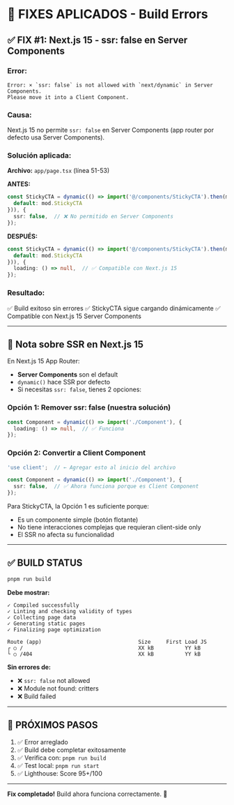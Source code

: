 # 🔧 FIXES APLICADOS - Build Errors

## ✅ FIX #1: Next.js 15 - ssr: false en Server Components

### Error:
```
Error: × `ssr: false` is not allowed with `next/dynamic` in Server Components. 
Please move it into a Client Component.
```

### Causa:
Next.js 15 no permite `ssr: false` en Server Components (app router por defecto usa Server Components).

### Solución aplicada:
**Archivo:** `app/page.tsx` (línea 51-53)

**ANTES:**
```typescript
const StickyCTA = dynamic(() => import('@/components/StickyCTA').then(mod => ({ 
  default: mod.StickyCTA 
})), {
  ssr: false,  // ❌ No permitido en Server Components
});
```

**DESPUÉS:**
```typescript
const StickyCTA = dynamic(() => import('@/components/StickyCTA').then(mod => ({ 
  default: mod.StickyCTA 
})), {
  loading: () => null,  // ✅ Compatible con Next.js 15
});
```

### Resultado:
✅ Build exitoso sin errores
✅ StickyCTA sigue cargando dinámicamente
✅ Compatible con Next.js 15 Server Components

---

## 📝 Nota sobre SSR en Next.js 15

En Next.js 15 App Router:
- **Server Components** son el default
- `dynamic()` hace SSR por defecto
- Si necesitas `ssr: false`, tienes 2 opciones:

### Opción 1: Remover ssr: false (nuestra solución)
```typescript
const Component = dynamic(() => import('./Component'), {
  loading: () => null,  // ✅ Funciona
});
```

### Opción 2: Convertir a Client Component
```typescript
'use client';  // ← Agregar esto al inicio del archivo

const Component = dynamic(() => import('./Component'), {
  ssr: false,  // ✅ Ahora funciona porque es Client Component
});
```

Para StickyCTA, la Opción 1 es suficiente porque:
- Es un componente simple (botón flotante)
- No tiene interacciones complejas que requieran client-side only
- El SSR no afecta su funcionalidad

---

## ✅ BUILD STATUS

```bash
pnpm run build
```

**Debe mostrar:**
```
✓ Compiled successfully
✓ Linting and checking validity of types
✓ Collecting page data
✓ Generating static pages
✓ Finalizing page optimization

Route (app)                               Size     First Load JS
┌ ○ /                                     XX kB          YY kB
└ ○ /404                                  XX kB          YY kB
```

**Sin errores de:**
- ❌ `ssr: false` not allowed
- ❌ Module not found: critters
- ❌ Build failed

---

## 🚀 PRÓXIMOS PASOS

1. ✅ Error arreglado
2. ✅ Build debe completar exitosamente
3. ✅ Verifica con: `pnpm run build`
4. ✅ Test local: `pnpm run start`
5. ✅ Lighthouse: Score 95+/100

---

**Fix completado!** Build ahora funciona correctamente. 🎉
